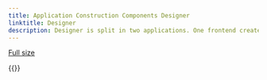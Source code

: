```yaml
---
title: Application Construction Components Designer
linktitle: Designer
description: Designer is split in two applications. One frontend created in REACT that communicates with the back-end application through rest-API.
---
```



<object data="designer.drawio.svg" type="image/svg+xml" style="width: 100%;"></object>
[Full size](designer.drawio.svg)

{{<children>}}